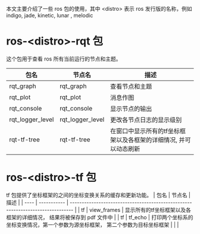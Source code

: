 本文主要介绍了一些 ros 包的使用，其中 \<distro\> 表示 ros 发行版的名称，例如 indigo, jade, kinetic, lunar , melodic

# ros-\<distro\>-rqt 包

这个包用于查看 ros 所有当前运行的节点和主题。

| 包名             | 节点名           | 描述                                                             |
| ---------------- | ---------------- | ---------------------------------------------------------------- |
| rqt_graph        | rqt_graph        | 查看节点和主题                                                   |
| rqt_plot         | rqt_plot         | 消息作图                                                         |
| rqt_console      | rqt_console      | 显示节点的输出                                                   |
| rqt_logger_level | rqt_logger_level | 更改各节点日志的显示级别                                         |
| rqt-tf-tree      | rqt-tf-tree      | 在窗口中显示所有的tf坐标框架以及各框架的详细情况, 并可以动态刷新 |

# ros-\<distro\>-tf 包
tf 包提供了坐标框架的之间的坐标变换关系的缓存和更新功能。
| 包名 | 节点名      | 描述                                                                            |
| ---- | ----------- | ------------------------------------------------------------------------------- |
| tf   | view_frames | 显示所有的tf坐标框架以及各框架的详细情况， 结果将被保存到 pdf 文件中            |
| tf   | tf_echo     | 打印两个坐标系的坐标变换情况，第一个参数为源坐标框架， 第二个参数为目标坐标框架 |
|      |


